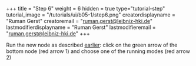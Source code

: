 +++
title = "Step 6"
weight = 6
hidden = true
type="tutorial-step"
tutorial_image = "/tutorials/ui/b05-1/step6.png"
creatordisplayname = "Ruman Gerst"
creatoremail = "ruman.gerst@leibniz-hki.de"
lastmodifierdisplayname = "Ruman Gerst"
lastmodifieremail = "ruman.gerst@leibniz-hki.de"
+++

Run the new node as described [earlier](/tutorials/basic/adding-nodes-saving/): click on the green arrow of the bottom node (red arrow 1) and choose one of the running modes (red arrow 2)